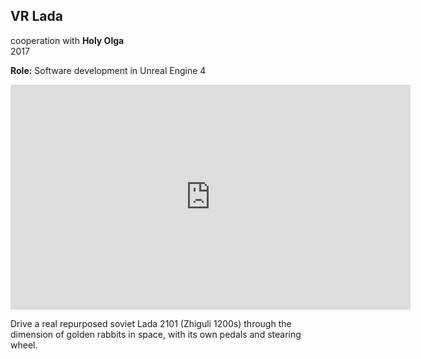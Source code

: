 ## VR Lada

cooperation with **Holy Olga**  
2017

**Role:** Software development in Unreal Engine 4

<iframe full="true" src="https://player.vimeo.com/video/252032727?title=0&byline=0&portrait=0" width="640" height="360" frameborder="0" allow="autoplay; fullscreen" allowfullscreen></iframe>

Drive a real repurposed soviet Lada 2101 (Zhiguli 1200s) through the dimension of golden rabbits in space, with its own pedals and stearing wheel.

